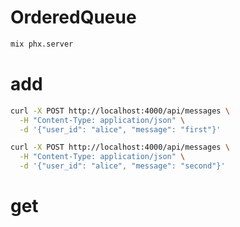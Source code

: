 # OrderedQueue

```bash
mix phx.server
```

# add 

```bash
curl -X POST http://localhost:4000/api/messages \
  -H "Content-Type: application/json" \
  -d '{"user_id": "alice", "message": "first"}'

curl -X POST http://localhost:4000/api/messages \
  -H "Content-Type: application/json" \
  -d '{"user_id": "alice", "message": "second"}'
```

# get 

```bash

```